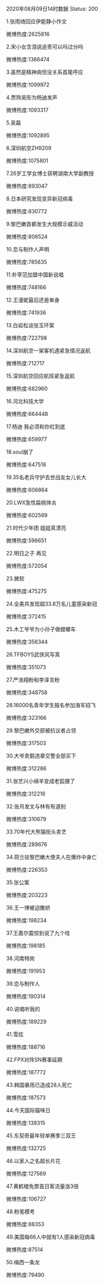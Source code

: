 2020年08月09日14时数据
Status: 200

1.张雨绮回应伊能静小作文

微博热度:2625816

2.宋小女含泪说追责可以吗过分吗

微博热度:1366474

3.虽然是精神病但没关系首尾呼应

微博热度:1099972

4.贾玲吴彤为杨迪发声

微博热度:1093317

5.吴磊

微博热度:1092895

6.深圳航空ZH9209

微博热度:1075801

7.26岁工学女博士获聘湖南大学副教授

微博热度:893047

8.日本研究发现变异新冠病毒

微博热度:830772

9.黎巴嫩首都发生大规模示威活动

微博热度:806524

10.恋与制作人声明

微博热度:785635

11.朴宰范加盟中国新说唱

微博热度:748166

12.王漫妮最后还是单身

微博热度:741936

13.白岩松谈张玉环案

微博热度:722798

14.深圳航空一架客机遇紧急情况返航

微博热度:712717

15.深圳航空回应航班紧急返航

微博热度:682960

16.河北科技大学

微博热度:664448

17.杨迪 我必须和你杠到底

微博热度:659977

18.soul崩了

微博热度:647516

19.35名老兵守护去世战友女儿长大

微博热度:606864

20.LWX急性扁桃体炎

微博热度:602569

21.时代少年团 姐姐真漂亮

微博热度:596651

22.明日之子 再见

微博热度:572054

23.微软

微博热度:475275

24.全美共发现超33.8万名儿童感染新冠

微博热度:372415

25.木工爷爷为小孙子做螳螂车

微博热度:356344

26.TFBOYS武侠风写真

微博热度:351073

27.严浩翔粉和李泽言粉

微博热度:348758

28.16000名青年学生报名参加海军招飞

微博热度:323166

29.黎巴嫩外交部被抗议者占领

微博热度:317503

30.大爷卖鹅违章交警全部买下

微博热度:312286

31.张艺兴小绵羊变成老狐狸了

微博热度:312216

32.张月发文与林有有道别

微博热度:310679

33.70年代大熊猫街头卖艺

微博热度:289676

34.荷兰驻黎巴嫩大使夫人在爆炸中身亡

微博热度:226353

35.张公案

微博热度:203223

36.王一博被迫撒娇

微博热度:198234

37.王嘉尔震惊到说了九个哇

微博热度:198185

38.河南特岗

微博热度:191953

39.恋与制作人

微博热度:190314

40.说唱听我的

微博热度:189229

41.雪炫

微博热度:188716

42.FPX对阵SN赛事延期

微博热度:187772

43.韩国暴雨已造成28人死亡

微博热度:187573

44.今天国际猫咪日

微博热度:139315

45.东契奇最年轻单赛季三双王

微博热度:132725

46.以家人之名超长片花

微博热度:127569

47.黄鹤楼免票首日客流量涨3倍

微博热度:106727

48.粉笔模考

微博热度:88353

49.美国每66人中就有1人感染新冠病毒

微博热度:87514

50.梅西一条龙

微博热度:79490

